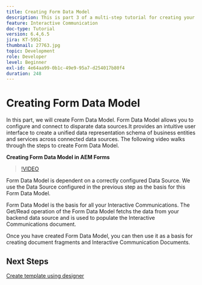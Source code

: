```yaml
---
title: Creating Form Data Model
description: This is part 3 of a multi-step tutorial for creating your first interactive communications document. In this part, we will create Form Data Model. Form Data Model allows you to configure and connect to disparate data sources.It provides an intuitive user interface to create a unified data representation schema of business entities and services across connected data sources.The following video walks through the steps to create Form Data Model.
feature: Interactive Communication
doc-type: Tutorial
version: 6.4,6.5
jira: KT-5952
thumbnail: 27763.jpg
topic: Development
role: Developer
level: Beginner
exl-id: 4e64aa99-0b1c-49e9-95a7-d254017b80f4
duration: 248
---
```

# Creating Form Data Model

 In this part, we will create Form Data Model. Form Data Model allows you to configure and connect to disparate data sources.It provides an intuitive user interface to create a unified data representation schema of business entities and services across connected data sources. The following video walks through the steps to create Form Data Model.

**Creating Form Data Model in AEM Forms**

>[!VIDEO](https://video.tv.adobe.com/v/27763?quality=12&learn=on)

Form Data Model is dependent on a correctly configured Data Source. We use the Data Source configured in the previous step as the basis for this Form Data Model.

Form Data Model is the basis for all your Interactive Communications. The Get/Read operation of the Form Data Model fetchs the data from your backend data source and is used to populate the Interactive Communications document.

Once you have created Form Data Model, you can then use it as a basis for creating document fragments and Interactive Communication Documents.

## Next Steps

[Create template using designer](./create-xdp-layout-using-forms-designer.md)
